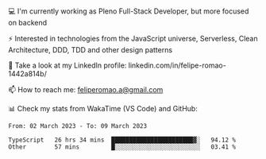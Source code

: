 💻 I'm currently working as Pleno Full-Stack Developer, but more focused on backend

⚡ Interested in technologies from the JavaScript universe, Serverless, Clean Architecture, DDD, TDD and other design patterns

👥 Take a look at my LinkedIn profile: linkedin.com/in/felipe-romao-1442a814b/

📫 How to reach me: feliperomao.a@gmail.com

📊 Check my stats from WakaTime (VS Code) and GitHub:

<!--START_SECTION:waka-->

```text
From: 02 March 2023 - To: 09 March 2023

TypeScript   26 hrs 34 mins  ███████████████████████▓░   94.12 %
Other        57 mins         █░░░░░░░░░░░░░░░░░░░░░░░░   03.41 %
```

<!--END_SECTION:waka-->
